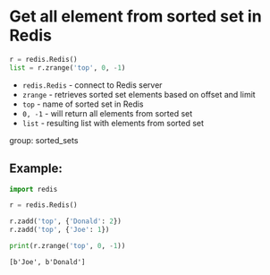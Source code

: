 # Get all element from sorted set in Redis

```python
r = redis.Redis()
list = r.zrange('top', 0, -1)
```

- `redis.Redis` - connect to Redis server
- `zrange` - retrieves sorted set elements based on offset and limit
- `top` - name of sorted set in Redis
- `0, -1` - will return all elements from sorted set
- `list` - resulting list with elements from sorted set

group: sorted_sets

## Example: 
```python
import redis

r = redis.Redis()

r.zadd('top', {'Donald': 2})
r.zadd('top', {'Joe': 1})

print(r.zrange('top', 0, -1))
```
```
[b'Joe', b'Donald']

```


